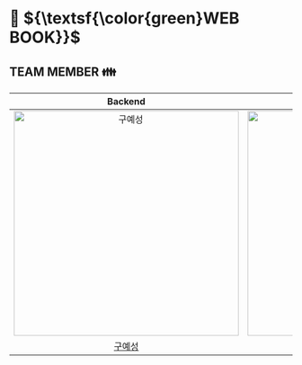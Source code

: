 # :closed_book: ${\textsf{\color{green}WEB BOOK}}$

## TEAM MEMBER :family:

|                                         Backend                                          |                                         Backend                                          |                                         Backend                                          |                                         Backend                                         |                                                                  
| :--------------------------------------------------------------------------------------: | :--------------------------------------------------------------------------------------: | :--------------------------------------------------------------------------------------: | :-------------------------------------------------------------------------------------: | 
| <img src="https://avatars.githubusercontent.com/u/157683190?v=4" width=400px alt="구예성"/> | <img src="https://avatars.githubusercontent.com/u/155221216?v=4" width=400px alt="강민서"/> | <img src="https://avatars.githubusercontent.com/u/157683193?v=4" width=400px alt="권순상"/> | <img src="https://avatars.githubusercontent.com/u/157683498?v=4" width=400px alt="이수진"> |
|                       [구예성](https://github.com/KUYESUNG)                        |                            [강민서](https://github.com/KANGMINSEO0)                            |                            [권순상](https://github.com/sunskwon)                            |                          [이수진](https://github.com/ZZINYMON)                           |                                     



